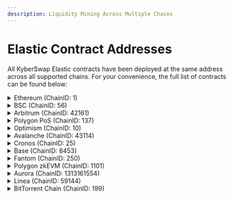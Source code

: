 ```yaml
---
description: Liquidity Mining Across Multiple Chains
---
```


# Elastic Contract Addresses

All KyberSwap Elastic contracts have been deployed at the same address across all supported chains. For your convenience, the full list of contracts can be found below:

<details>

<summary>Ethereum (ChainID: 1)</summary>

* **Factory:** [`0xC7a590291e07B9fe9E64b86c58fD8fC764308C4A`](https://etherscan.io/address/0xC7a590291e07B9fe9E64b86c58fD8fC764308C4A)
* **AntiSnipAttackPositionManager:** [`0xe222fBE074A436145b255442D919E4E3A6c6a480`](https://etherscan.io/address/0xe222fBE074A436145b255442D919E4E3A6c6a480)
* **ERC1967Proxy (PoolOracle):** [`0xD8ac7f696Ae99CD7B689726Cf03c5711Dd8DcDb4`](https://etherscan.io/address/0xD8ac7f696Ae99CD7B689726Cf03c5711Dd8DcDb4)
* **PoolOracle:** [`0x049BeffDB026D6D1D64cFc8fE29Bd12142967B09`](https://etherscan.io/address/0x049BeffDB026D6D1D64cFc8fE29Bd12142967B09)
* **ERC1967Proxy (TokenPositionDescriptor):** [`0x58f1d0F9bFf9D695010C92FB93d100CeF5113f3E`](https://etherscan.io/address/0x58f1d0F9bFf9D695010C92FB93d100CeF5113f3E)
* **TokenPositionDescriptor:** [`0x98565FcAD2080C5c19C3136fa367cE371cD40bD6`](https://etherscan.io/address/0x98565FcAD2080C5c19C3136fa367cE371cD40bD6)
* **Router:** [`0xF9c2b5746c946EF883ab2660BbbB1f10A5bdeAb4`](https://etherscan.io/address/0xF9c2b5746c946EF883ab2660BbbB1f10A5bdeAb4)
* **QouterV2:** [`0x4d47fd5a29904Dae0Ef51b1c450C9750F15D7856`](https://etherscan.io/address/0x4d47fd5a29904Dae0Ef51b1c450C9750F15D7856)
* **TicksFeesReader:** [`0x8Fd8Cb948965d9305999D767A02bf79833EADbB3`](https://etherscan.io/address/0x8Fd8Cb948965d9305999D767A02bf79833EADbB3)

</details>

<details>

<summary>BSC (ChainID: 56)</summary>

* **Factory:** [`0xC7a590291e07B9fe9E64b86c58fD8fC764308C4A`](https://bscscan.com/address/0xC7a590291e07B9fe9E64b86c58fD8fC764308C4A)
* **AntiSnipAttackPositionManager:** [`0xe222fBE074A436145b255442D919E4E3A6c6a480`](https://bscscan.com/address/0xe222fBE074A436145b255442D919E4E3A6c6a480)
* **ERC1967Proxy (PoolOracle):** [`0xD8ac7f696Ae99CD7B689726Cf03c5711Dd8DcDb4`](https://bscscan.com/address/0xD8ac7f696Ae99CD7B689726Cf03c5711Dd8DcDb4)
* **PoolOracle:** [`0x049BeffDB026D6D1D64cFc8fE29Bd12142967B09`](https://bscscan.com/address/0x049BeffDB026D6D1D64cFc8fE29Bd12142967B09)
* **ERC1967Proxy (TokenPositionDescriptor):** [`0x58f1d0F9bFf9D695010C92FB93d100CeF5113f3E`](https://bscscan.com/address/0x58f1d0F9bFf9D695010C92FB93d100CeF5113f3E)
* **TokenPositionDescriptor:** [`0x98565FcAD2080C5c19C3136fa367cE371cD40bD6`](https://bscscan.com/address/0x98565FcAD2080C5c19C3136fa367cE371cD40bD6)
* **Router:** [`0xF9c2b5746c946EF883ab2660BbbB1f10A5bdeAb4`](https://bscscan.com/address/0xF9c2b5746c946EF883ab2660BbbB1f10A5bdeAb4)
* **QouterV2:** [`0x4d47fd5a29904Dae0Ef51b1c450C9750F15D7856`](https://bscscan.com/address/0x4d47fd5a29904Dae0Ef51b1c450C9750F15D7856)
* **TicksFeesReader:** [`0x8Fd8Cb948965d9305999D767A02bf79833EADbB3`](https://bscscan.com/address/0x8Fd8Cb948965d9305999D767A02bf79833EADbB3)

</details>

<details>

<summary>Arbitrum (ChainID: 42161)</summary>

* **Factory:** [`0xC7a590291e07B9fe9E64b86c58fD8fC764308C4A`](https://arbiscan.io/address/0xC7a590291e07B9fe9E64b86c58fD8fC764308C4A)
* **AntiSnipAttackPositionManager:** [`0xe222fBE074A436145b255442D919E4E3A6c6a480`](https://arbiscan.io/address/0xe222fbe074a436145b255442d919e4e3a6c6a480)
* **ERC1967Proxy (PoolOracle):** [`0xD8ac7f696Ae99CD7B689726Cf03c5711Dd8DcDb4`](https://arbiscan.io/address/0xD8ac7f696Ae99CD7B689726Cf03c5711Dd8DcDb4)
* **PoolOracle:** [`0x049BeffDB026D6D1D64cFc8fE29Bd12142967B09`](https://arbiscan.io/address/0x049BeffDB026D6D1D64cFc8fE29Bd12142967B09)
* **ERC1967Proxy (TokenPositionDescriptor):** [`0x58f1d0F9bFf9D695010C92FB93d100CeF5113f3E`](https://arbiscan.io/address/0x58f1d0F9bFf9D695010C92FB93d100CeF5113f3E)
* **TokenPositionDescriptor:** [`0x98565FcAD2080C5c19C3136fa367cE371cD40bD6`](https://arbiscan.io/address/0x98565fcad2080c5c19c3136fa367ce371cd40bd6)
* **Router:** [`0xF9c2b5746c946EF883ab2660BbbB1f10A5bdeAb4`](https://arbiscan.io/address/0xF9c2b5746c946EF883ab2660BbbB1f10A5bdeAb4)
* **QouterV2:** [`0x4d47fd5a29904Dae0Ef51b1c450C9750F15D7856`](https://arbiscan.io/address/0x4d47fd5a29904Dae0Ef51b1c450C9750F15D7856)
* **TicksFeesReader:** [`0x8Fd8Cb948965d9305999D767A02bf79833EADbB3`](https://arbiscan.io/address/0x8Fd8Cb948965d9305999D767A02bf79833EADbB3)

</details>

<details>

<summary>Polygon PoS (ChainID: 137)</summary>

* **Factory:** [`0xC7a590291e07B9fe9E64b86c58fD8fC764308C4A`](https://polygonscan.com/address/0xC7a590291e07B9fe9E64b86c58fD8fC764308C4A)
* **AntiSnipAttackPositionManager:** [`0xe222fBE074A436145b255442D919E4E3A6c6a480`](https://polygonscan.com/address/0xe222fBE074A436145b255442D919E4E3A6c6a480)
* **ERC1967Proxy (PoolOracle):** [`0xD8ac7f696Ae99CD7B689726Cf03c5711Dd8DcDb4`](https://polygonscan.com/address/0xD8ac7f696Ae99CD7B689726Cf03c5711Dd8DcDb4)
* **PoolOracle:** [`0x049BeffDB026D6D1D64cFc8fE29Bd12142967B09`](https://polygonscan.com/address/0x049BeffDB026D6D1D64cFc8fE29Bd12142967B09)
* **ERC1967Proxy (TokenPositionDescriptor):** [`0x58f1d0F9bFf9D695010C92FB93d100CeF5113f3E`](https://polygonscan.com/address/0x58f1d0F9bFf9D695010C92FB93d100CeF5113f3E)
* **TokenPositionDescriptor:** [`0x98565FcAD2080C5c19C3136fa367cE371cD40bD6`](https://polygonscan.com/address/0x98565fcad2080c5c19c3136fa367ce371cd40bd6)
* **Router:** [`0xF9c2b5746c946EF883ab2660BbbB1f10A5bdeAb4`](https://polygonscan.com/address/0xF9c2b5746c946EF883ab2660BbbB1f10A5bdeAb4)
* **QouterV2:** [`0x4d47fd5a29904Dae0Ef51b1c450C9750F15D7856`](https://polygonscan.com/address/0x4d47fd5a29904Dae0Ef51b1c450C9750F15D7856)
* **TicksFeesReader:** [`0x8Fd8Cb948965d9305999D767A02bf79833EADbB3`](https://polygonscan.com/address/0x8Fd8Cb948965d9305999D767A02bf79833EADbB3)

</details>

<details>

<summary>Optimism (ChainID: 10)</summary>

* **Factory:** [`0xC7a590291e07B9fe9E64b86c58fD8fC764308C4A`](https://optimistic.etherscan.io/address/0xC7a590291e07B9fe9E64b86c58fD8fC764308C4A)
* **AntiSnipAttackPositionManager:** [`0xe222fBE074A436145b255442D919E4E3A6c6a480`](https://optimistic.etherscan.io/address/0xe222fBE074A436145b255442D919E4E3A6c6a480)
* **ERC1967Proxy (PoolOracle):** [`0xD8ac7f696Ae99CD7B689726Cf03c5711Dd8DcDb4`](https://optimistic.etherscan.io/address/0xD8ac7f696Ae99CD7B689726Cf03c5711Dd8DcDb4)
* **PoolOracle:** [`0x049BeffDB026D6D1D64cFc8fE29Bd12142967B09`](https://optimistic.etherscan.io/address/0x049BeffDB026D6D1D64cFc8fE29Bd12142967B09)
* **ERC1967Proxy (TokenPositionDescriptor):** [`0x58f1d0F9bFf9D695010C92FB93d100CeF5113f3E`](https://optimistic.etherscan.io/address/0x58f1d0f9bff9d695010c92fb93d100cef5113f3e)
* **TokenPositionDescriptor:** [`0x98565FcAD2080C5c19C3136fa367cE371cD40bD6`](https://optimistic.etherscan.io/address/0x98565FcAD2080C5c19C3136fa367cE371cD40bD6)
* **Router:** [`0xF9c2b5746c946EF883ab2660BbbB1f10A5bdeAb4`](https://optimistic.etherscan.io/address/0xF9c2b5746c946EF883ab2660BbbB1f10A5bdeAb4)
* **QouterV2:** [`0x4d47fd5a29904Dae0Ef51b1c450C9750F15D7856`](https://optimistic.etherscan.io/address/0x4d47fd5a29904Dae0Ef51b1c450C9750F15D7856)
* **TicksFeesReader:** [`0x8Fd8Cb948965d9305999D767A02bf79833EADbB3`](https://optimistic.etherscan.io/address/0x8Fd8Cb948965d9305999D767A02bf79833EADbB3)

</details>

<details>

<summary>Avalanche (ChainID: 43114)</summary>

* **Factory:** [`0xC7a590291e07B9fe9E64b86c58fD8fC764308C4A`](https://snowtrace.io/address/0xC7a590291e07B9fe9E64b86c58fD8fC764308C4A)
* **AntiSnipAttackPositionManager:** [`0xe222fBE074A436145b255442D919E4E3A6c6a480`](https://snowtrace.io/address/0xe222fBE074A436145b255442D919E4E3A6c6a480)
* **ERC1967Proxy (PoolOracle):** [`0xD8ac7f696Ae99CD7B689726Cf03c5711Dd8DcDb4`](https://snowtrace.io/address/0xD8ac7f696Ae99CD7B689726Cf03c5711Dd8DcDb4)
* **PoolOracle:** [`0x049BeffDB026D6D1D64cFc8fE29Bd12142967B09`](https://snowtrace.io/address/0x049BeffDB026D6D1D64cFc8fE29Bd12142967B09)
* **ERC1967Proxy (TokenPositionDescriptor):** [`0x58f1d0F9bFf9D695010C92FB93d100CeF5113f3E`](https://snowtrace.io/address/0x58f1d0F9bFf9D695010C92FB93d100CeF5113f3E)
* **TokenPositionDescriptor:** [`0x98565FcAD2080C5c19C3136fa367cE371cD40bD6`](https://snowtrace.io/address/0x98565FcAD2080C5c19C3136fa367cE371cD40bD6)
* **Router:** [`0xF9c2b5746c946EF883ab2660BbbB1f10A5bdeAb4`](https://snowtrace.io/address/0xF9c2b5746c946EF883ab2660BbbB1f10A5bdeAb4)
* **QouterV2:** [`0x4d47fd5a29904Dae0Ef51b1c450C9750F15D7856`](https://snowtrace.io/address/0x4d47fd5a29904Dae0Ef51b1c450C9750F15D7856)
* **TicksFeesReader:** [`0x8Fd8Cb948965d9305999D767A02bf79833EADbB3`](https://snowtrace.io/address/0x8Fd8Cb948965d9305999D767A02bf79833EADbB3)

</details>

<details>

<summary>Cronos (ChainID: 25)</summary>

* **Factory:** [`0xC7a590291e07B9fe9E64b86c58fD8fC764308C4A`](https://cronoscan.com/address/0xC7a590291e07B9fe9E64b86c58fD8fC764308C4A)
* **AntiSnipAttackPositionManager:** [`0xe222fBE074A436145b255442D919E4E3A6c6a480`](https://cronoscan.com/address/0xe222fBE074A436145b255442D919E4E3A6c6a480)
* **ERC1967Proxy (PoolOracle):** [`0xD8ac7f696Ae99CD7B689726Cf03c5711Dd8DcDb4`](https://cronoscan.com/address/0xD8ac7f696Ae99CD7B689726Cf03c5711Dd8DcDb4)
* **PoolOracle:** [`0x049BeffDB026D6D1D64cFc8fE29Bd12142967B09`](https://cronoscan.com/address/0x049BeffDB026D6D1D64cFc8fE29Bd12142967B09)
* **ERC1967Proxy (TokenPositionDescriptor):** [`0x58f1d0F9bFf9D695010C92FB93d100CeF5113f3E`](https://cronoscan.com/address/0x58f1d0F9bFf9D695010C92FB93d100CeF5113f3E)
* **TokenPositionDescriptor:** [`0x98565FcAD2080C5c19C3136fa367cE371cD40bD6`](https://cronoscan.com/address/0x98565FcAD2080C5c19C3136fa367cE371cD40bD6)
* **Router:** [`0xF9c2b5746c946EF883ab2660BbbB1f10A5bdeAb4`](https://cronoscan.com/address/0xF9c2b5746c946EF883ab2660BbbB1f10A5bdeAb4)
* **QouterV2:** [`0x4d47fd5a29904Dae0Ef51b1c450C9750F15D7856`](https://cronoscan.com/address/0x4d47fd5a29904Dae0Ef51b1c450C9750F15D7856)
* **TicksFeesReader:** [`0x8Fd8Cb948965d9305999D767A02bf79833EADbB3`](https://cronoscan.com/address/0x8Fd8Cb948965d9305999D767A02bf79833EADbB3)

</details>

<details>

<summary>Base (ChainID: 8453)</summary>

* **Factory:** [`0xC7a590291e07B9fe9E64b86c58fD8fC764308C4A`](https://basescan.org/address/0xC7a590291e07B9fe9E64b86c58fD8fC764308C4A)
* **AntiSnipAttackPositionManager:** [`0xe222fBE074A436145b255442D919E4E3A6c6a480`](https://basescan.org/address/0xe222fBE074A436145b255442D919E4E3A6c6a480)
* **ERC1967Proxy (PoolOracle):** [`0xD8ac7f696Ae99CD7B689726Cf03c5711Dd8DcDb4`](https://basescan.org/address/0xD8ac7f696Ae99CD7B689726Cf03c5711Dd8DcDb4)
* **PoolOracle:** [`0x049BeffDB026D6D1D64cFc8fE29Bd12142967B09`](https://basescan.org/address/0x049BeffDB026D6D1D64cFc8fE29Bd12142967B09)
* **ERC1967Proxy (TokenPositionDescriptor):** [`0x58f1d0F9bFf9D695010C92FB93d100CeF5113f3E`](https://basescan.org/address/0x58f1d0F9bFf9D695010C92FB93d100CeF5113f3E)
* **TokenPositionDescriptor:** [`0x98565FcAD2080C5c19C3136fa367cE371cD40bD6`](https://basescan.org/address/0x98565FcAD2080C5c19C3136fa367cE371cD40bD6)
* **Router:** [`0xF9c2b5746c946EF883ab2660BbbB1f10A5bdeAb4`](https://basescan.org/address/0xF9c2b5746c946EF883ab2660BbbB1f10A5bdeAb4)
* **QouterV2:** [`0x4d47fd5a29904Dae0Ef51b1c450C9750F15D7856`](https://basescan.org/address/0x4d47fd5a29904Dae0Ef51b1c450C9750F15D7856)
* **TicksFeesReader:** [`0x8Fd8Cb948965d9305999D767A02bf79833EADbB3`](https://basescan.org/address/0x8Fd8Cb948965d9305999D767A02bf79833EADbB3)

</details>

<details>

<summary>Fantom (ChainID: 250)</summary>

* **Factory:** [`0xC7a590291e07B9fe9E64b86c58fD8fC764308C4A`](https://ftmscan.com/address/0xC7a590291e07B9fe9E64b86c58fD8fC764308C4A)
* **AntiSnipAttackPositionManager:** [`0xe222fBE074A436145b255442D919E4E3A6c6a480`](https://ftmscan.com/address/0xe222fBE074A436145b255442D919E4E3A6c6a480)
* **ERC1967Proxy (PoolOracle):** [`0xD8ac7f696Ae99CD7B689726Cf03c5711Dd8DcDb4`](https://ftmscan.com/address/0xd8ac7f696ae99cd7b689726cf03c5711dd8dcdb4)
* **PoolOracle:** [`0x049BeffDB026D6D1D64cFc8fE29Bd12142967B09`](https://ftmscan.com/address/0x049BeffDB026D6D1D64cFc8fE29Bd12142967B09)
* **ERC1967Proxy (TokenPositionDescriptor):** [`0x58f1d0F9bFf9D695010C92FB93d100CeF5113f3E`](https://ftmscan.com/address/0x58f1d0F9bFf9D695010C92FB93d100CeF5113f3E)
* **TokenPositionDescriptor:** [`0x98565FcAD2080C5c19C3136fa367cE371cD40bD6`](https://ftmscan.com/address/0x98565FcAD2080C5c19C3136fa367cE371cD40bD6)
* **Router:** [`0xF9c2b5746c946EF883ab2660BbbB1f10A5bdeAb4`](https://ftmscan.com/address/0xF9c2b5746c946EF883ab2660BbbB1f10A5bdeAb4)
* **QouterV2:** [`0x4d47fd5a29904Dae0Ef51b1c450C9750F15D7856`](https://ftmscan.com/address/0x4d47fd5a29904Dae0Ef51b1c450C9750F15D7856)
* **TicksFeesReader:** [`0x8Fd8Cb948965d9305999D767A02bf79833EADbB3`](https://ftmscan.com/address/0x8fd8cb948965d9305999d767a02bf79833eadbb3)

</details>

<details>

<summary>Polygon zkEVM (ChainID: 1101)</summary>

* **Factory:** [`0xC7a590291e07B9fe9E64b86c58fD8fC764308C4A`](https://zkevm.polygonscan.com/address/0xC7a590291e07B9fe9E64b86c58fD8fC764308C4A)
* **AntiSnipAttackPositionManager:** [`0xe222fBE074A436145b255442D919E4E3A6c6a480`](https://zkevm.polygonscan.com/address/0xe222fBE074A436145b255442D919E4E3A6c6a480)
* **ERC1967Proxy (PoolOracle):** [`0xD8ac7f696Ae99CD7B689726Cf03c5711Dd8DcDb4`](https://zkevm.polygonscan.com/address/0xD8ac7f696Ae99CD7B689726Cf03c5711Dd8DcDb4)
* **PoolOracle:** [`0x049BeffDB026D6D1D64cFc8fE29Bd12142967B09`](https://zkevm.polygonscan.com/address/0x049BeffDB026D6D1D64cFc8fE29Bd12142967B09)
* **ERC1967Proxy (TokenPositionDescriptor):** [`0x58f1d0F9bFf9D695010C92FB93d100CeF5113f3E`](https://zkevm.polygonscan.com/address/0x58f1d0F9bFf9D695010C92FB93d100CeF5113f3E)
* **TokenPositionDescriptor:** [`0x98565FcAD2080C5c19C3136fa367cE371cD40bD6`](https://zkevm.polygonscan.com/address/0x98565FcAD2080C5c19C3136fa367cE371cD40bD6)
* **Router:** [`0xF9c2b5746c946EF883ab2660BbbB1f10A5bdeAb4`](https://zkevm.polygonscan.com/address/0xF9c2b5746c946EF883ab2660BbbB1f10A5bdeAb4)
* **QouterV2:** [`0x4d47fd5a29904Dae0Ef51b1c450C9750F15D7856`](https://zkevm.polygonscan.com/address/0x4d47fd5a29904Dae0Ef51b1c450C9750F15D7856)
* **TicksFeesReader:** [`0x8Fd8Cb948965d9305999D767A02bf79833EADbB3`](https://zkevm.polygonscan.com/address/0x8Fd8Cb948965d9305999D767A02bf79833EADbB3)

</details>

<details>

<summary>Aurora (ChainID: 1313161554)</summary>

* **Factory:** [`0x5F1dddbf348aC2fbe22a163e30F99F9ECE3DD50a`](https://explorer.mainnet.aurora.dev/address/0x5F1dddbf348aC2fbe22a163e30F99F9ECE3DD50a)
* **Router:** [`0xC1e7dFE73E1598E3910EF4C7845B68A9Ab6F4c83`](https://explorer.mainnet.aurora.dev/address/0xC1e7dFE73E1598E3910EF4C7845B68A9Ab6F4c83)
* **QuoterV2:** [`0x0D125c15D54cA1F8a813C74A81aEe34ebB508C1f`](https://explorer.mainnet.aurora.dev/address/0x0D125c15D54cA1F8a813C74A81aEe34ebB508C1f)
* **AntiSnipAttackPositionManager:** [`0x2B1c7b41f6A8F2b2bc45C3233a5d5FB3cD6dC9A8`](https://explorer.mainnet.aurora.dev/address/0x2B1c7b41f6A8F2b2bc45C3233a5d5FB3cD6dC9A8)
* **TicksFeesReader:** [`0x165c68077ac06c83800d19200e6E2B08D02dE75D`](https://explorer.mainnet.aurora.dev/address/0x165c68077ac06c83800d19200e6E2B08D02dE75D)
* **TokenPositionDescriptor:** [`0xDA474537cE9b687b78B236452A05631f09B6EB6A`](https://explorer.mainnet.aurora.dev/address/0xDA474537cE9b687b78B236452A05631f09B6EB6A)
* **TokenPositionDescriptorProxy:** [`0x8abd8c92F1901cf204590c16b5EF690a35b3741E`](https://explorer.mainnet.aurora.dev/address/0x8abd8c92F1901cf204590c16b5EF690a35b3741E)

</details>

<details>

<summary>Linea (ChainID: 59144)</summary>

* **Factory:** [`0xC7a590291e07B9fe9E64b86c58fD8fC764308C4A`](https://explorer.linea.build/address/0xC7a590291e07B9fe9E64b86c58fD8fC764308C4A)
* **AntiSnipAttackPositionManager:** [`0xe222fBE074A436145b255442D919E4E3A6c6a480`](https://explorer.linea.build/address/0xe222fBE074A436145b255442D919E4E3A6c6a480)
* **ERC1967Proxy (PoolOracle):** [`0xD8ac7f696Ae99CD7B689726Cf03c5711Dd8DcDb4`](https://explorer.linea.build/address/0xD8ac7f696Ae99CD7B689726Cf03c5711Dd8DcDb4)
* **PoolOracle:** [`0x049BeffDB026D6D1D64cFc8fE29Bd12142967B09`](https://explorer.linea.build/address/0x049BeffDB026D6D1D64cFc8fE29Bd12142967B09)
* **ERC1967Proxy (TokenPositionDescriptor):** [`0x58f1d0F9bFf9D695010C92FB93d100CeF5113f3`](https://explorer.linea.build/address/0x58f1d0F9bFf9D695010C92FB93d100CeF5113f3E)
* **TokenPositionDescriptor:** [`0x98565FcAD2080C5c19C3136fa367cE371cD40bD6`](https://explorer.linea.build/address/0x98565FcAD2080C5c19C3136fa367cE371cD40bD6)
* **Router:** [`0xF9c2b5746c946EF883ab2660BbbB1f10A5bdeAb4`](https://explorer.linea.build/address/0xF9c2b5746c946EF883ab2660BbbB1f10A5bdeAb4)
* **QouterV2:** [`0x4d47fd5a29904Dae0Ef51b1c450C9750F15D7856`](https://explorer.linea.build/address/0x4d47fd5a29904Dae0Ef51b1c450C9750F15D7856)
* **TicksFeesReader:** [`0x8Fd8Cb948965d9305999D767A02bf79833EADbB3`](https://explorer.linea.build/address/0x8Fd8Cb948965d9305999D767A02bf79833EADbB3)

</details>

<details>

<summary>BitTorrent Chain (ChainID: 199)</summary>

* **Factory:** [`0xC7a590291e07B9fe9E64b86c58fD8fC764308C4A`](https://bttcscan.com/address/0xC7a590291e07B9fe9E64b86c58fD8fC764308C4A)
* **AntiSnipAttackPositionManager:** [`0xe222fBE074A436145b255442D919E4E3A6c6a480`](https://bttcscan.com/address/0xe222fBE074A436145b255442D919E4E3A6c6a480)
* **ERC1967Proxy (PoolOracle):** [`0xD8ac7f696Ae99CD7B689726Cf03c5711Dd8DcDb4`](https://bttcscan.com/address/0xD8ac7f696Ae99CD7B689726Cf03c5711Dd8DcDb4)
* **PoolOracle:** [`0x049BeffDB026D6D1D64cFc8fE29Bd12142967B09`](https://bttcscan.com/address/0x049BeffDB026D6D1D64cFc8fE29Bd12142967B09)
* **ERC1967Proxy (TokenPositionDescriptor):** [`0x58f1d0F9bFf9D695010C92FB93d100CeF5113f3E`](https://bttcscan.com/address/0x58f1d0F9bFf9D695010C92FB93d100CeF5113f3E)
* **TokenPositionDescriptor:** [`0x98565FcAD2080C5c19C3136fa367cE371cD40bD6`](https://bttcscan.com/address/0x98565FcAD2080C5c19C3136fa367cE371cD40bD6)
* **Router:** [`0xF9c2b5746c946EF883ab2660BbbB1f10A5bdeAb4`](https://bttcscan.com/address/0xF9c2b5746c946EF883ab2660BbbB1f10A5bdeAb4)
* **QouterV2:** [`0x4d47fd5a29904Dae0Ef51b1c450C9750F15D7856`](https://bttcscan.com/address/0x4d47fd5a29904Dae0Ef51b1c450C9750F15D7856)
* **TicksFeesReader:** [`0x8Fd8Cb948965d9305999D767A02bf79833EADbB3`](https://bttcscan.com/address/0x8Fd8Cb948965d9305999D767A02bf79833EADbB3)

</details>
